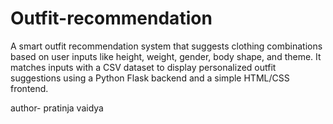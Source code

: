 # Outfit-recommendation
A smart outfit recommendation system that suggests clothing combinations based on user inputs like height, weight, gender, body shape, and theme. It matches inputs with a CSV dataset to display personalized outfit suggestions using a Python Flask backend and a simple HTML/CSS frontend.

author- pratinja vaidya
